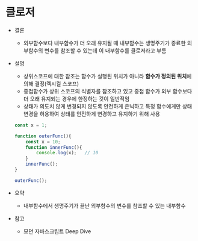# 클로저

- 결론
    - 외부함수보다 내부함수가 더 오래 유지될 때 내부함수는 생명주기가 종료한 외부함수의 변수를 참조할 수 있는데 이 내부함수를 클로저라고 부름
- 설명
    - 상위스코프에 대한 참조는 함수가 실행된 위치가 아니라 **함수가 정의된 위치**에 의해 결정(렉시컬 스코프)
    - 중첩함수가 상위 스코프의 식별자를 참조하고 있고 중첩 함수가 외부 함수보다 더 오래 유지되는 경우에 한정하는 것이 일반적임
    - 상태가 의도치 않게 변경되지 않도록 안전하게 은닉하고 특정 함수에게만 상태 변경을 허용하여 상태를 안전하게 변경하고 유지하기 위해 사용
    
    ```jsx
    const x = 1;
    
    function outerFunc(){
    	const x = 10;
    	function innerFunc(){
    		console.log(x);   // 10
    	}
    	innerFunc();
    }
    
    outerFunc();
    ```
    
- 요약
    - 내부함수에서 생명주기가 끝난 외부함수의 변수를 참조할 수 있는 내부함수
- 참고
    - 모던 자바스크립트 Deep Dive
